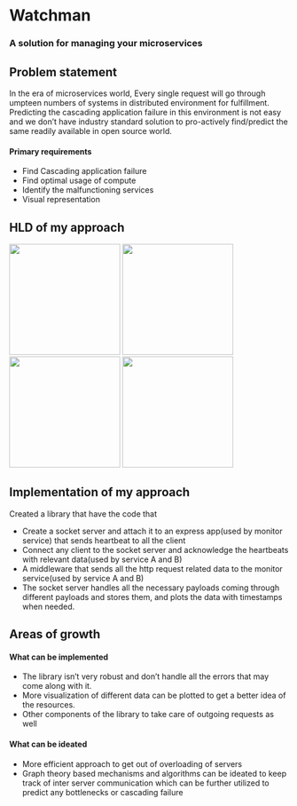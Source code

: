 # Watchman
### A solution for managing your microservices

## Problem statement

In the era of microservices world, Every single request will go through umpteen numbers of systems in distributed environment for fulfillment. 
Predicting the cascading application failure in this environment is not easy and we don’t have industry standard solution to pro-actively find/predict the same readily
available in open source world.

#### Primary requirements
  - Find Cascading application failure
  - Find optimal usage of compute
  - Identify the malfunctioning services
  - Visual representation

## HLD of my approach

<img src="https://user-images.githubusercontent.com/74463091/215003245-55310ca6-24e2-4a80-a146-a40e1e37b072.png" height="200px" />

<img src="https://user-images.githubusercontent.com/74463091/215003274-21393320-7769-47b9-b9b1-b8f7725e97f2.png" height="200px" />

<img src="https://user-images.githubusercontent.com/74463091/215003307-cb99fc45-6665-49fb-bb4d-2a3123645e02.png" height="200px" />

<img src="https://user-images.githubusercontent.com/74463091/215003327-342e8e41-a6b1-4b16-aec0-1143aa5667d5.png" height="200px" />

## Implementation of my approach

Created a library that have the code that
- Create a socket server and attach it to an express app(used by monitor service) that sends heartbeat to all the client
- Connect any client to the socket server and acknowledge the heartbeats with relevant data(used by service A and B)
- A middleware that sends all the http request related data to the monitor service(used by service A and B)
- The socket server handles all the necessary payloads coming through different payloads and stores them, and plots the data with timestamps when needed.

## Areas of growth

#### What can be implemented

- The library isn’t very robust and don’t handle all the errors that may come along with it.
- More visualization of different data can be plotted to get a better idea of the resources.
- Other components of the library to take care of outgoing requests as well

#### What can be ideated

- More efficient approach to get out of overloading of servers
- Graph theory based mechanisms and algorithms can be ideated to keep track of inter server communication which can be further utilized to predict any bottlenecks or cascading failure



